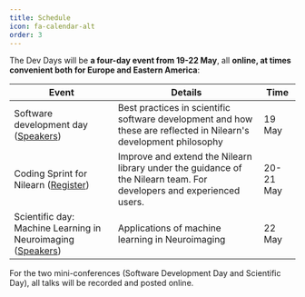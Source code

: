 ```yaml
---
title: Schedule
icon: fa-calendar-alt
order: 3
---
```


The Dev Days will be **a four-day event from 19-22 May**, all **online, at times convenient both for Europe and Eastern America**:

Event | Details | Time
----- | ------- | ----
Software development day ([Speakers](#software-development-day-19-may-confirmed-speakers)) | Best practices in scientific software development and how these are reflected in Nilearn's development philosophy | 19 May
Coding Sprint for Nilearn ([Register](#sprint-registration)) | Improve and extend the Nilearn library under the guidance of the Nilearn team. For developers and experienced users. | 20-21 May
Scientific day: Machine Learning in Neuroimaging ([Speakers](#scientific-day-22-may-confirmed-speakers)) | Applications of machine learning in Neuroimaging | 22 May

For the two mini-conferences (Software Development Day and Scientific Day), all talks
will be recorded and posted online.

